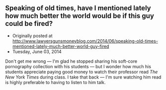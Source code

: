 ## Speaking of old times, have I mentioned lately how much better the world would be if this guy could be fired?

 * Originally posted at http://www.lawyersgunsmoneyblog.com/2014/06/speaking-old-times-mentioned-lately-much-better-world-guy-fired
 * Tuesday, June 03, 2014

Don't get me wrong — I'm glad he stopped sharing his soft-core pornography collection with his students — but I wonder how much his students appreciate paying good money to watch their professor read _The_ _New York Times_ during class. I take that back — I'm sure watching him read is highly preferable to having to listen to him talk.